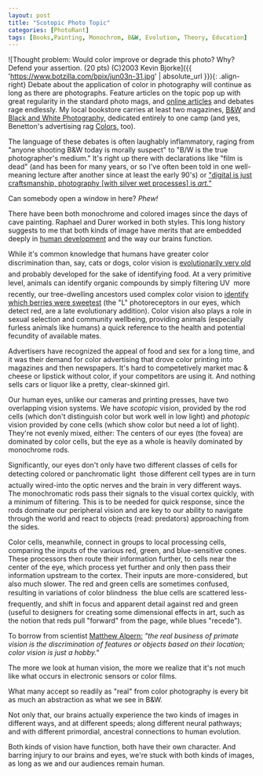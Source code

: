 ```yaml
---
layout: post
title: "Scotopic Photo Topic"
categories: [PhotoRant]
tags: [Books,Painting, Monochrom, B&W, Evolution, Theory, Education]
---
```



![Thought problem: Would color improve or degrade this photo? Why? Defend your assertion. (20 pts) (C)2003 Kevin Bjorke]({{ 'https://www.botzilla.com/bpix/jun03n-31.jpg' | absolute_url }}){: .align-right}
Debate about the application of color in photography will continue as long as there are photographs. Feature articles on the topic pop up with great regularity in the standard photo mags, and <a href="http://digitaljournalist.org/issue0307/nutsandbolts.html">online articles</a> and debates rage endlessly. My local bookstore carries at least two magazines, <a href="http://www.bandwmag.com/">B&amp;W</a> and <a href="http://www.gmcmags.com/">Black and White Photography,</a> dedicated entirely to one camp (and yes, Benetton's advertising rag <a href="http://www.benetton.com/colors/">Colors,</a> too).

The language of these debates is often laughably inflammatory, raging from "anyone shooting B&amp;W today is morally suspect" to "B/W is the true photographer's medium." It's right up there with declarations like "film is dead" (and has been for many years, or so I've often been told in one well-meaning lecture after another since at least the early 90's) or <a href="http://www.thelightregistry.com/">"digital is just craftsmanship, photography [with silver wet processes] is <i>art."</i></a>

Can somebody open a window in here? <i>Phew!</i>


<!--more-->
There have been both monochrome and colored images since the days of cave painting. Raphael and Durer worked in both styles. This long history suggests to me that both kinds of image have merits that are embedded deeply in <a href="http://mbb.harvard.edu/evolution_of_mind_and_brain/ Livingstone.pdf">human development</a> and the way our brains function.

While it's common knowledge that humans have greater color discrimination than, say, cats or dogs, color vision is <a href="http://visiongene.bio.uci.edu/JNRB.nb9510.pdf">evolutionarily very old</a> &#151; and probably developed for the sake of identifying food. At a very primitive level, animals can identify organic compounds by simply filtering UV &#151; more recently, our tree-dwelling ancestors used complex color vision to <a href="http://www.bio.psu.edu/People/Faculty/Nei/ Lab/1997-nei-zhang-yokoyama.pdf">identify which berries were sweetest</a> (the "L" photoreceptors in our eyes, which detect red, are a late evolutionary addition). Color vision also plays a role in sexual selection and community wellbeing, providing animals (especially furless animals like humans) a quick reference to the health and potential fecundity of available mates.

Advertisers have recognized the appeal of food and sex for a long time, and it was their demand for color advertising that drove color printing into magazines and then newspapers. It's hard to competetively market mac &amp; cheese or lipstick without color, if your competitors are using it. And nothing sells cars or liquor like a pretty, clear-skinned girl.

Our human eyes, unlike our cameras and printing presses, have two overlapping vision systems. We have <i>scotopic</i> vision, provided by the rod cells (which don't distinguish color but work well in low light) and <i>photopic</i> vision provided by cone cells (which show color but need a lot of light). They're not evenly mixed, either: The centers of our eyes (the fovea) are dominated by color cells, but the eye as a whole is heavily dominated by monochrome rods.

Significantly, our eyes don't only have two different classes of cells for detecting colored or panchromatic light &#151; those different cell types are in turn actually wired-into the optic nerves and the brain in very different ways. The monochromatic rods pass their signals to the visual cortex quickly, with a minimum of filtering. This is to be needed for quick response, since the rods dominate our peripheral vision and are key to our ability to navigate through the world and react to objects (read: predators) approaching from the sides.

Color cells, meanwhile, connect in groups to local processing cells, comparing the inputs of the various red, green, and blue-sensitive cones. These processors then route their information further, to cells near the center of the eye, which process yet further and only then pass their information upstream to the cortex. Their inputs are more-considered, but also much slower. The red and green cells are sometimes confused, resulting in variations of color blindness &#151; the blue cells are scattered less-frequently, and shift in focus and apparent detail against red and green (useful to designers for creating some dimensional effects in art, such as the notion that reds pull "forward" from the page, while blues "recede"). 

To borrow from scientist <a href="https://en.wikipedia.org/wiki/Mathew_Alpern">Matthew Alpern:</a> _"the real business of primate vision is the discrimination of features or objects based on their location; color vision is just a hobby."_

The more we look at human vision, the more we realize that it's not much like what occurs in electronic sensors or color films.

What many accept so readily as "real" from color photography is every bit as much an abstraction as what we see in B&amp;W.

Not only that, our brains actually experience the two kinds of images in different ways, and at different speeds; along different neural pathways; and with different primordial, ancestral connections to human evolution.

Both kinds of vision have function, both have their own character. And barring injury to our brains and eyes, we're stuck with both kinds of images, as long as we and our audiences remain human.

